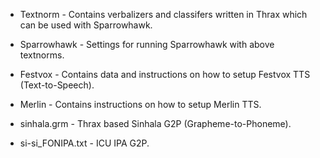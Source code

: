 - Textnorm - Contains verbalizers and classifers written in Thrax which can be used with Sparrowhawk.

- Sparrowhawk - Settings for running Sparrowhawk with above textnorms.

- Festvox - Contains data and instructions on how to setup Festvox TTS (Text-to-Speech).

- Merlin - Contains instructions on how to setup Merlin TTS.

- sinhala.grm - Thrax based Sinhala G2P (Grapheme-to-Phoneme).

- si-si_FONIPA.txt - ICU IPA G2P.
